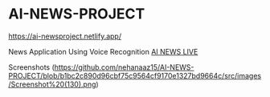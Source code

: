 # AI-NEWS-PROJECT
https://ai-newsproject.netlify.app/

News Application Using Voice Recognition [AI NEWS LIVE](https://ai-newsproject.netlify.app/)

Screenshots (https://github.com/nehanaaz15/AI-NEWS-PROJECT/blob/b1bc2c890d96cbf75c9564cf9170e1327bd9664c/src/images/Screenshot%20(130).png)

